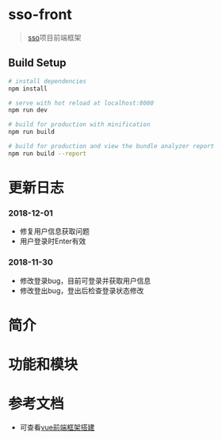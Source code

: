 # sso-front

> [sso](https://github.com/FlowersPlants/sso)项目前端框架

## Build Setup

``` bash
# install dependencies
npm install

# serve with hot reload at localhost:8080
npm run dev

# build for production with minification
npm run build

# build for production and view the bundle analyzer report
npm run build --report
```
# 更新日志
### 2018-12-01
* 修复用户信息获取问题
* 用户登录时Enter有效

### 2018-11-30
* 修改登录bug，目前可登录并获取用户信息
* 修改登出bug，登出后检查登录状态修改


# 简介


# 功能和模块


# 参考文档
* 可查看[vue前端框架搭建](https://blog.csdn.net/xiaoping_1988/article/details/78768845)